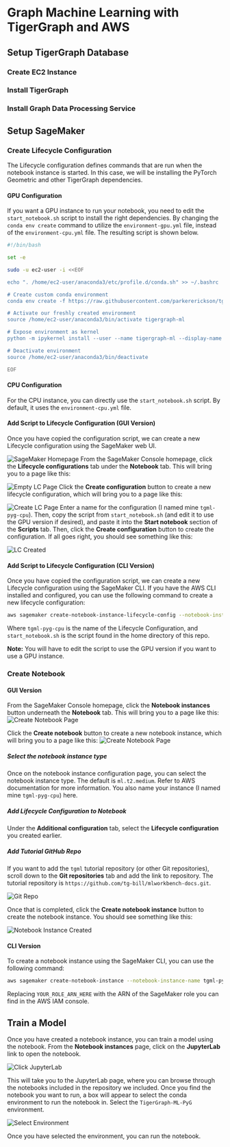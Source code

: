 # Graph Machine Learning with TigerGraph and AWS

## Setup TigerGraph Database
### Create EC2 Instance

### Install TigerGraph

### Install Graph Data Processing Service

## Setup SageMaker
### Create Lifecycle Configuration
The Lifecycle configuration defines commands that are run when the notebook instance is started. In this case, we will be installing the PyTorch Geometric and other TigerGraph dependencies. 

#### GPU Configuration
If you want a GPU instance to run your notebook, you need to edit the ```start_notebook.sh``` script to install the right dependencies. By changing the ```conda env create``` command to utilize the ```environment-gpu.yml``` file, instead of the ```environment-cpu.yml``` file. The resulting script is shown below.
```sh
#!/bin/bash

set -e

sudo -u ec2-user -i <<EOF

echo ". /home/ec2-user/anaconda3/etc/profile.d/conda.sh" >> ~/.bashrc

# Create custom conda environment
conda env create -f https://raw.githubusercontent.com/parkererickson/tg-sagemaker-test/main/environment-gpu.yml

# Activate our freshly created environment
source /home/ec2-user/anaconda3/bin/activate tigergraph-ml

# Expose environment as kernel
python -m ipykernel install --user --name tigergraph-ml --display-name TigerGraph-ML-PyG

# Deactivate environment
source /home/ec2-user/anaconda3/bin/deactivate

EOF
```
#### CPU Configuration
For the CPU  instance, you can directly use the ```start_notebook.sh``` script. By default, it uses the ```environment-cpu.yml``` file.

#### Add Script to Lifecycle Configuration (GUI Version)
Once you have copied the configuration script, we can create a new Lifecycle configuration using the SageMaker web UI.

![SageMaker Homepage](doc/sagemakerhome.png)
From the SageMaker Console homepage, click the **Lifecycle configurations** tab under the **Notebook** tab. This will bring you to a page like this:

![Empty LC Page](doc/emptylc.png)
Click the **Create configuration** button to create a new lifecycle configuration, which will bring you to a page like this:

![Create LC Page](doc/createlc.png)
Enter a name for the configuration (I named mine `tgml-pyg-cpu`). Then, copy the script from `start_notebook.sh` (and edit it to use the GPU version if desired), and paste it into the **Start notebook** section of the **Scripts** tab. Then, click the **Create configuration** button to create the configuration. If all goes right, you should see something like this:

![LC Created](doc/lc.png)

#### Add Script to Lifecycle Configuration (CLI Version)
Once you have copied the configuration script, we can create a new Lifecycle configuration using the SageMaker CLI. If you have the AWS CLI installed and configured, you can use the following command to create a new lifecycle configuration:
```sh
aws sagemaker create-notebook-instance-lifecycle-config --notebook-instance-lifecycle-config-name tgml-pyg-cpu --on-start Content=$((cat start_notebook.sh|| echo "")| base64)
```
Where `tgml-pyg-cpu` is the name of the Lifecycle Configuration, and `start_notebook.sh` is the script found in the home directory of this repo.

**Note:** You will have to edit the script to use the GPU version if you want to use a GPU instance.

### Create Notebook
#### GUI Version

From the SageMaker Console homepage, click the **Notebook instances** button underneath the **Notebook** tab. This will bring you to a page like this:
![Create Notebook Page](doc/createnotebook.png)

Click the **Create notebook** button to create a new notebook instance, which will bring you to a page like this:
![Create Notebook Page](doc/confignotebook.png)
##### Select the notebook instance type
Once on the notebook instance configuration page, you can select the notebook instance type. The default is `ml.t2.medium`. Refer to AWS documentation for more information. You also name your instance (I named mine `tgml-pyg-cpu`) here.

##### Add Lifecycle Configuration to Notebook
Under the **Additional configuration** tab, select the **Lifecycle configuration** you created earlier.

##### Add Tutorial GitHub Repo
If you want to add the `tgml` tutorial repository (or other Git repositories), scroll down to the **Git repositories** tab and add the link to repository. The tutorial repository is `https://github.com/tg-bill/mlworkbench-docs.git`.

![Git Repo](doc/addgitrepo.png)

Once that is completed, click the **Create notebook instance** button to create the notebook instance. You should see something like this:

![Notebook Instance Created](doc/notebookcreated.png)
#### CLI Version
To create a notebook instance using the SageMaker CLI, you can use the following command:
```sh
aws sagemaker create-notebook-instance --notebook-instance-name tgml-pyg-cpu-cli --instance-type ml.t2.medium --lifecycle-config-name tgml-pyg-cpu --default-code-repository https://github.com/tg-bill/mlworkbench-docs.git --role-arn YOUR_ROLE_ARN_HERE
```
Replacing `YOUR_ROLE_ARN_HERE` with the ARN of the SageMaker role you can find in the AWS IAM console.

## Train a Model
Once you have created a notebook instance, you can train a model using the notebook. From the **Notebook instances** page, click on the **JupyterLab** link to open the notebook.

![Click JupyterLab](doc/notebookrunning.png)

This will take you to the JupyterLab page, where you can browse through the notebooks included in the repository we included. Once you find the notebook you want to run, a box will appear to select the conda environment to run the notebook in. Select the `TigerGraph-ML-PyG` environment.

![Select Environment](doc/selectenv.png)

Once you have selected the environment, you can run the notebook.